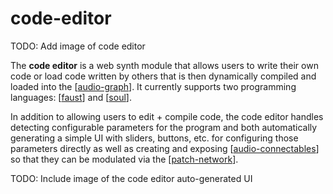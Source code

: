# code-editor

TODO: Add image of code editor

The **code editor** is a web synth module that allows users to write their own code or load code written by others that is then dynamically compiled and loaded into the [[audio-graph]].  It currently supports two programming languages: [[faust]] and [[soul]].

In addition to allowing users to edit + compile code, the code editor handles detecting configurable parameters for the program and both automatically generating a simple UI with sliders, buttons, etc. for configuring those parameters directly as well as creating and exposing [[audio-connectables]] so that they can be modulated via the [[patch-network]].

TODO: Include image of the code editor auto-generated UI

[//begin]: # "Autogenerated link references for markdown compatibility"
[audio-graph]: audio-graph "audio graph"
[faust]: faust "faust"
[soul]: soul "soul"
[audio-connectables]: audio-connectables "audio-connectables"
[patch-network]: patch-network "patch-network"
[//end]: # "Autogenerated link references"
